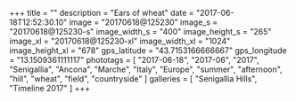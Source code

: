 +++
title = ""
description = "Ears of wheat"
date = "2017-06-18T12:52:30.10"
image = "20170618@125230"
image_s = "20170618@125230-s"
image_width_s = "400"
image_height_s = "265"
image_xl = "20170618@125230-xl"
image_width_xl = "1024"
image_height_xl = "678"
gps_latitude = "43.7153166666667"
gps_longitude = "13.1509361111117"
phototags = [ "2017-06-18", "2017-06", "2017", "Senigallia", "Ancona", "Marche", "Italy", "Europe", "summer", "afternoon", "hill", "wheat", "field", "countryside" ]
galleries = [ "Senigallia Hills", "Timeline 2017" ]
+++
